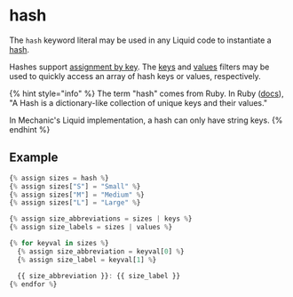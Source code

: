 # hash

The `hash` keyword literal may be used in any Liquid code to instantiate a [hash](../basics/types.md#hash).

Hashes support [assignment by key](../tags/assign.md#assigning-into-arrays). The [keys](../filters/#keys) and [values](../filters/#values) filters may be used to quickly access an array of hash keys or values, respectively.

{% hint style="info" %}
The term "hash" comes from Ruby. In Ruby ([docs](https://ruby-doc.org/core-2.5.1/Hash.html)), "A Hash is a dictionary-like collection of unique keys and their values."

In Mechanic's Liquid implementation, a hash can only have string keys.
{% endhint %}

## Example

```javascript
{% assign sizes = hash %}
{% assign sizes["S"] = "Small" %}
{% assign sizes["M"] = "Medium" %}
{% assign sizes["L"] = "Large" %}

{% assign size_abbreviations = sizes | keys %}
{% assign size_labels = sizes | values %}

{% for keyval in sizes %}
  {% assign size_abbreviation = keyval[0] %}
  {% assign size_label = keyval[1] %}

  {{ size_abbreviation }}: {{ size_label }}
{% endfor %}
```
